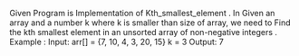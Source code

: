 Given Program is Implementation of  Kth_smallest_element . In Given an array and a number k where k is smaller than size of array, we need to Find the kth smallest element in an unsorted array of non-negative integers .
Example :
Input: arr[] = {7, 10, 4, 3, 20, 15}
k = 3
Output: 7
